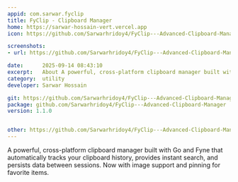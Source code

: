 ```yaml
---
appid: com.sarwar.fyclip
title: FyClip - Clipboard Manager
home: https://sarwar-hossain-vert.vercel.app
icon: https://github.com/Sarwarhridoy4/FyClip---Advanced-Clipboard-Manager/blob/production/icon.png?raw=true

screenshots:
- url: https://github.com/Sarwarhridoy4/FyClip---Advanced-Clipboard-Manager/blob/production/screenshot.png?raw=true

date:      2025-09-14 08:43:10
excerpt:   About A powerful, cross-platform clipboard manager built with Go and Fyne.
category:  utility
developer: Sarwar Hossain

git: https://github.com/Sarwarhridoy4/FyClip---Advanced-Clipboard-Manager
package: github.com/Sarwarhridoy4/FyClip---Advanced-Clipboard-Manager
version: 1.1.0


other: https://github.com/Sarwarhridoy4/FyClip---Advanced-Clipboard-Manager/releases/tag/1.3.0
---
```


A powerful, cross-platform clipboard manager built with Go and Fyne that automatically tracks your clipboard history, provides instant search, and persists data between sessions. Now with image support and pinning for favorite items.

